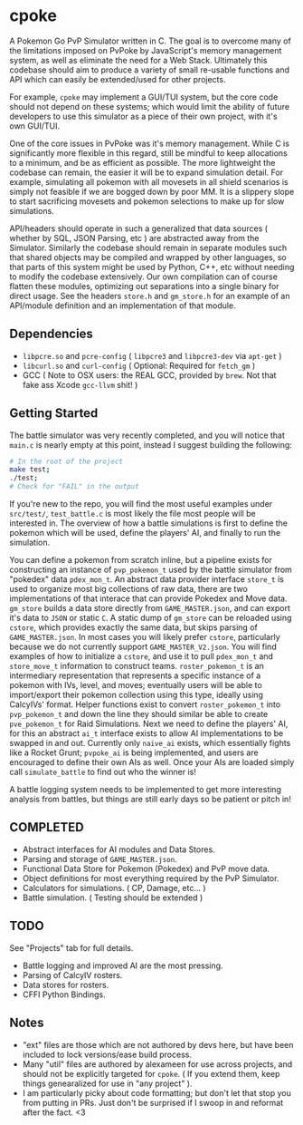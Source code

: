 # cpoke
A Pokemon Go PvP Simulator written in C. The goal is to overcome many of the limitations imposed on PvPoke by JavaScript's memory management system, as well as eliminate the need for a Web Stack. Ultimately this codebase should aim to produce a variety of small re-usable functions and API which can easily be extended/used for other projects.

For example, `cpoke` may implement a GUI/TUI system, but the core code should not depend on these systems; which would limit the ability of future developers to use this simulator as a piece of their own project, with it's own GUI/TUI.


One of the core issues in PvPoke was it's memory management. While C is significantly more flexible in this regard, still be mindful to keep allocations to a minimum, and be as efficient as possible. The more lightweight the codebase can remain, the easier it will be to expand simulation detail. For example, simulating all pokemon with all movesets in all shield scenarios is simply not feasible if we are bogged down by poor MM. It is a slippery slope to start sacrificing movesets and pokemon selections to make up for slow simulations.


API/headers should operate in such a generalized that data sources ( whether by SQL, JSON Parsing, etc ) are abstracted away from the Simulator. Similarly the codebase should remain in separate modules such that shared objects may be compiled and wrapped by other languages, so that parts of this system might be used by Python, C++, etc without needing to modify the codebase extensively. Our own compilation can of course flatten these modules, optimizing out separations into a single binary for direct usage. See the headers `store.h` and `gm_store.h` for an example of an API/module definition and an implementation of that module.

## Dependencies
- `libpcre.so` and `pcre-config` ( `libpcre3` and `libpcre3-dev` via `apt-get` )
- `libcurl.so` and `curl-config` ( Optional: Required for `fetch_gm` )
- GCC ( Note to OSX users: the REAL GCC, provided by `brew`. Not that fake ass Xcode `gcc-llvm` shit! )


## Getting Started
The battle simulator was very recently completed, and you will notice that `main.c` is nearly empty at this point, instead I suggest building the following:

```sh
# In the root of the project
make test;
./test;
# Check for "FAIL" in the output
```


If you're new to the repo, you will find the most useful examples under `src/test/`, `test_battle.c` is most likely the file most people will be interested in.
The overview of how a battle simulations is first to define the pokemon which will be used, define the players' AI, and finally to run the simulation.

You can define a pokemon from scratch inline, but a pipeline exists for constructing an instance of `pvp_pokemon_t` used by the battle simulator from "pokedex" data `pdex_mon_t`. An abstract data provider interface `store_t` is used to organize most big collections of raw data, there are two implementations of that interace that can provide Pokedex and Move data. `gm_store` builds a data store directly from `GAME_MASTER.json`, and can export it's data to `JSON` or static `C`. A static dump of `gm_store` can be reloaded using `cstore`, which provides exactly the same data, but skips parsing of `GAME_MASTER.json`. In most cases you will likely prefer `cstore`, particularly because we do not currently support `GAME_MASTER_V2.json`. You will find examples of how to initialize a `cstore`, and use it to pull `pdex_mon_t` and `store_move_t` information to construct teams. `roster_pokemon_t` is an intermediary representation that represents a specific instance of a pokemon with IVs, level, and moves; eventually users will be able to import/export their pokemon collection using this type, ideally using CalcyIVs' format. Helper functions exist to convert `roster_pokemon_t` into `pvp_pokemon_t` and down the line they should similar be able to create `pve_pokemon_t` for Raid Simulations. Next we need to define the players' AI, for this an abstract `ai_t` interface exists to allow AI implementations to be swapped in and out. Currently only `naive_ai` exists, which essentially fights like a Rocket Grunt; `pvpoke_ai` is being implemented, and users are encouraged to define their own AIs as well. Once your AIs are loaded simply call `simulate_battle` to find out who the winner is!

A battle logging system needs to be implemented to get more interesting analysis from battles, but things are still early days so be patient or pitch in!


## COMPLETED
- Abstract interfaces for AI modules and Data Stores.
- Parsing and storage of `GAME_MASTER.json`.
- Functional Data Store for Pokemon (Pokedex) and PvP move data.
- Object definitions for most everything required by the PvP Simulator.
- Calculators for simulations. ( CP, Damage, etc... )
- Battle simulation. ( Testing should be extended )


## TODO
See "Projects" tab for full details.
- Battle logging and improved AI are the most pressing.
- Parsing of CalcyIV rosters.
- Data stores for rosters.
- CFFI Python Bindings.


## Notes
- "ext" files are those which are not authored by devs here, but have been included to lock versions/ease build process.
- Many "util" files are authored by alexameen for use across projects, and should not be explicitly targeted for `cpoke`. ( If you extend them, keep things genearalized for use in "any project" ).
- I am particularly picky about code formatting; but don't let that stop you from putting in PRs. Just don't be surprised if I swoop in and reformat after the fact. <3
